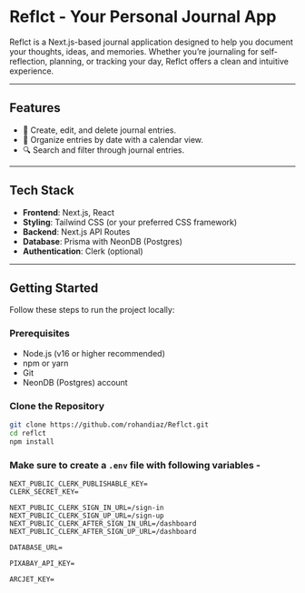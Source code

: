 # Reflct - Your Personal Journal App

Reflct is a Next.js-based journal application designed to help you document your thoughts, ideas, and memories. Whether you’re journaling for self-reflection, planning, or tracking your day, Reflct offers a clean and intuitive experience.

---

## Features

- 📝 Create, edit, and delete journal entries.
- 📅 Organize entries by date with a calendar view.
- 🔍 Search and filter through journal entries.

---

## Tech Stack

- **Frontend**: Next.js, React
- **Styling**: Tailwind CSS (or your preferred CSS framework)
- **Backend**: Next.js API Routes
- **Database**: Prisma with NeonDB (Postgres)
- **Authentication**: Clerk (optional)

---

## Getting Started

Follow these steps to run the project locally:

### Prerequisites

- Node.js (v16 or higher recommended)
- npm or yarn
- Git
- NeonDB (Postgres) account

### Clone the Repository

```bash
git clone https://github.com/rohandiaz/Reflct.git
cd reflct
npm install
```


### Make sure to create a `.env` file with following variables -

```
NEXT_PUBLIC_CLERK_PUBLISHABLE_KEY=
CLERK_SECRET_KEY=

NEXT_PUBLIC_CLERK_SIGN_IN_URL=/sign-in
NEXT_PUBLIC_CLERK_SIGN_UP_URL=/sign-up
NEXT_PUBLIC_CLERK_AFTER_SIGN_IN_URL=/dashboard
NEXT_PUBLIC_CLERK_AFTER_SIGN_UP_URL=/dashboard

DATABASE_URL=

PIXABAY_API_KEY=

ARCJET_KEY=
```
